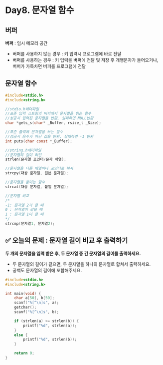 # Day8. 문자열 함수

## 버퍼

**버퍼** : 임시 메모리 공간

- 버퍼를 사용하지 않는 경우 : 키 입력시 프로그램에 바로 전달
- 버퍼를 사용하는 경우 : 키 입력을 버퍼에 전달 및 저장 후 개행문자가 들어오거나, 버퍼가 가득차면 버퍼를 프로그램에 전달

## 문자열 함수

```c
#include<stdio.h>
#include<string.h>

//stdio.h헤더파일
//표준 입력 스트림의 버퍼에서 문자열을 읽는 함수
//성공시 입력된 문자열을 반환, 실패하면 NULL반환
char *gets_s(char* _Buffer, rsize_t _Size);

//표준 출력에 문자열을 쓰는 함수
//성공시 음수가 아닌 값을 반환, 실패하면 -1 반환
int puts(char const *_Buffer);

//string.h헤더파일
//문자열의 길이 리턴
strlen(문자열 포인터/문자 배열);

//문자열을 다른 배열이나 포인터로 복사
strcpy(대상 문자열, 원본 문자열);

//문자열을 붙이는 함수
strcat(대상 문자열, 붙일 문자열);

//문자열 비교
/*
-1: 문자열 2가 클 때
0 : 문자열이 같을 때
1 : 문자열 1이 클 때
*/
strcmp(문자열1, 문자열2);

```

## ✅ **오늘의 문제 : 문자열 길이 비교 후 출력하기**

**두 개의 문자열을 입력 받은 후, 두 문자열 중 긴 문자열의 길이를 출력하세요.**

- 두 문자열의 길이가 같으면, 두 문자열을 하나의 문자열로 합쳐서 출력하세요.
- 공백도 문자열의 길이에 포함해주세요.

```c
#include<stdio.h>
#include<string.h>

int main(void) {
	char a[50], b[50];
	scanf("%[^\n]s", a);
	getchar();
	scanf("%[^\n]s", b);

	if (strlen(a) >= strlen(b)) {
		printf("%d", strlen(a));
	}
	else {
		printf("%d", strlen(b));
	}

	return 0;
}
```

